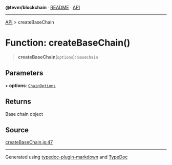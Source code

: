 **@tevm/blockchain** ∙ [README](../README.md) ∙ [API](../API.md)

***

[API](../API.md) > createBaseChain

# Function: createBaseChain()

> **createBaseChain**(`options`): `BaseChain`

## Parameters

▪ **options**: [`ChainOptions`](../type-aliases/ChainOptions.md)

## Returns

Base chain object

## Source

[createBaseChain.js:47](https://github.com/evmts/tevm-monorepo/blob/main/packages/blockchain/src/createBaseChain.js#L47)

***
Generated using [typedoc-plugin-markdown](https://www.npmjs.com/package/typedoc-plugin-markdown) and [TypeDoc](https://typedoc.org/)
